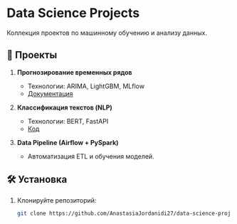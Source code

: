 # Data Science Projects

Коллекция проектов по машинному обучению и анализу данных.

## 📂 Проекты
1. **Прогнозирование временных рядов**  
   - Технологии: ARIMA, LightGBM, MLflow  
   - [Документация](./time-series-forecasting/README.md)

2. **Классификация текстов (NLP)**  
   - Технологии: BERT, FastAPI  
   - [Код](./nlp-sentiment-analysis/src/)

3. **Data Pipeline (Airflow + PySpark)**  
   - Автоматизация ETL и обучения моделей.  

## 🛠 Установка
1. Клонируйте репозиторий:
   ```bash
   git clone https://github.com/AnastasiaJordanidi27/data-science-projects.git
